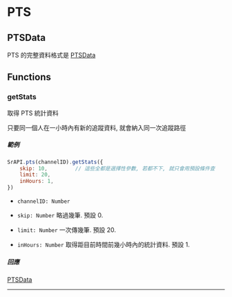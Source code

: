 # PTS

## PTSData

PTS 的完整資料格式是 [PTSData](https://github.com/Org08/sdb-nexus/blob/master/docs/API/SrAPI/PTSData.md)

## Functions

### getStats

取得 PTS 統計資料

只要同一個人在一小時內有新的追蹤資料, 就會納入同一次追蹤路徑

##### 範例

```javascript
SrAPI.pts(channelID).getStats({
    skip: 10,         // 這些全都是選擇性參數, 若都不下, 就只會用預設條件查 
    limit: 20,
    inHours: 1,       
})
```

- `channelID: Number`

- `skip: Number` 略過幾筆. 預設 0.

- `limit: Number` 一次傳幾筆. 預設 20.

- `inHours: Number` 取得距目前時間前幾小時內的統計資料. 預設 1.

##### 回應

[PTSData](https://github.com/Org08/sdb-nexus/blob/master/docs/API/SrAPI/PTSData.md)

---
